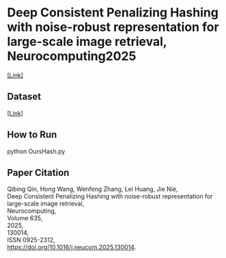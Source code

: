 # Deep Consistent Penalizing Hashing with noise-robust representation for large-scale image retrieval, Neurocomputing2025
[[Link]](https://doi.org/10.1016/j.neucom.2025.130014)

## Dataset

[[Link]](https://github.com/shivram1987/VisionTransformerHashing)

## How to Run

python OursHash.py

## Paper Citation

Qibing Qin, Hong Wang, Wenfeng Zhang, Lei Huang, Jie Nie,  
Deep Consistent Penalizing Hashing with noise-robust representation for large-scale image retrieval,  
Neurocomputing,  
Volume 635,  
2025,  
130014,  
ISSN 0925-2312,  
https://doi.org/10.1016/j.neucom.2025.130014.

